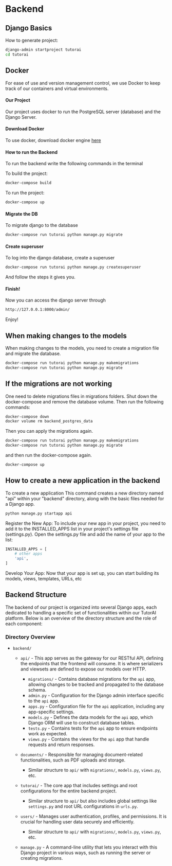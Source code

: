 # Backend

## Django Basics

How to generate project:

```bash
django-admin startproject tutorai
cd tutorai
```

## Docker

For ease of use and version management control, we use Docker to keep track of our containers and virtual environments.

#### Our Project

Our project uses docker to run the PostgreSQL server (database) and the Django Server.

#### Download Docker

To use docker, download docker engine [here](https://www.docker.com/get-started/)

#### How to run the Backend

To run the backend write the following commands in the terminal

To build the project:

```bash
docker-compose build
```

To run the project:

```bash
docker-compose up
```

#### Migrate the DB

To migrate django to the database

```bash
docker-compose run tutorai python manage.py migrate
```

#### Create superuser

To log into the django database, create a superuser

```bash
docker-compose run tutorai python manage.py createsuperuser
```

And follow the steps it gives you.

#### Finish!

Now you can access the django server through

```bash
http://127.0.0.1:8000/admin/
```

Enjoy!

## When making changes to the models

When making changes to the models, you need to create a migration file and migrate the database.

```bash
docker-compose run tutorai python manage.py makemigrations
docker-compose run tutorai python manage.py migrate
```

## If the migrations are not working

One need to delete migrations files in migrations folders. Shut down the docker-compose and remove the database volume. Then run the following commands:

```bash
docker-compose down
docker volume rm backend_postgres_data
```
Then you can apply the migrations again.
```bash
docker-compose run tutorai python manage.py makemigrations
docker-compose run tutorai python manage.py migrate
```
and then run the docker-compose again.
```bash
docker-compose up
```

## How to create a new application in the backend

To create a new application This command creates a new directory named "api" within your "backend" directory, along with the basic files needed for a Django app.

```bash
python manage.py startapp api
```

Register the New App: To include your new app in your project, you need to add it to the INSTALLED_APPS list in your project's settings file (settings.py). Open the settings.py file and add the name of your app to the list:

```py
INSTALLED_APPS = [
    # other apps
    'api',
]
```

Develop Your App: Now that your app is set up, you can start building its models, views, templates, URLs, etc

## Backend Structure

The backend of our project is organized into several Django apps, each dedicated to handling a specific set of functionalities within our TutorAI platform. Below is an overview of the directory structure and the role of each component:

### Directory Overview

-   `backend/`

    -   `api/` - This app serves as the gateway for our RESTful API, defining the endpoints that the frontend will consume. It is where serializers and viewsets are defined to expose our models over HTTP.
        -   `migrations/` - Contains database migrations for the `api` app, allowing changes to be tracked and propagated to the database schema.
        -   `admin.py` - Configuration for the Django admin interface specific to the `api` app.
        -   `apps.py` - Configuration file for the `api` application, including any app-specific settings.
        -   `models.py` - Defines the data models for the `api` app, which Django ORM will use to construct database tables.
        -   `tests.py` - Contains tests for the `api` app to ensure endpoints work as expected.
        -   `views.py` - Contains the views for the `api` app that handle requests and return responses.
    -   `documents/` - Responsible for managing document-related functionalities, such as PDF uploads and storage.

        -   Similar structure to `api/` with `migrations/`, `models.py`, `views.py`, etc.

    -   `tutorai/` - The core app that includes settings and root configurations for the entire backend project.

        -   Similar structure to `api/` but also includes global settings like `settings.py` and root URL configurations in `urls.py`.

    -   `users/` - Manages user authentication, profiles, and permissions. It is crucial for handling user data securely and efficiently.

        -   Similar structure to `api/` with `migrations/`, `models.py`, `views.py`, etc.

    -   `manage.py` - A command-line utility that lets you interact with this Django project in various ways, such as running the server or creating migrations.
